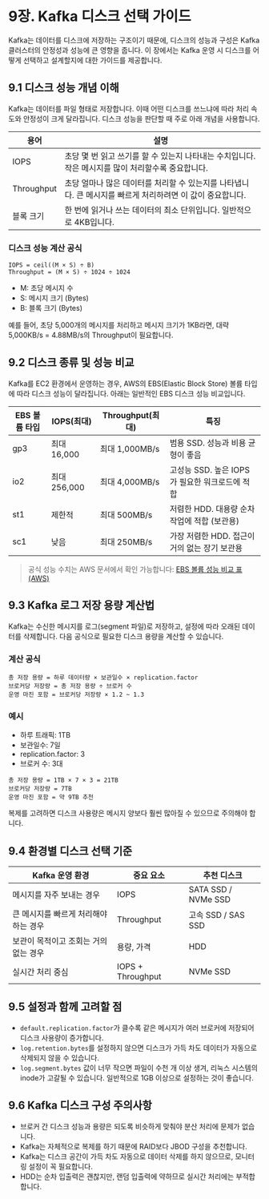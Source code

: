 # 9장. Kafka 디스크 선택 가이드

Kafka는 데이터를 디스크에 저장하는 구조이기 때문에, 디스크의 성능과 구성은 Kafka 클러스터의 안정성과 성능에 큰 영향을 줍니다. 이 장에서는 Kafka 운영 시 디스크를 어떻게 선택하고 설계할지에 대한 가이드를 제공합니다.

## 9.1 디스크 성능 개념 이해

Kafka는 데이터를 파일 형태로 저장합니다. 이때 어떤 디스크를 쓰느냐에 따라 처리 속도와 안정성이 크게 달라집니다. 디스크 성능을 판단할 때 주로 아래 개념을 사용합니다.

| 용어         | 설명                                                            |
| ---------- | ------------------------------------------------------------- |
| IOPS       | 초당 몇 번 읽고 쓰기를 할 수 있는지 나타내는 수치입니다. 작은 메시지를 많이 처리할수록 중요합니다.     |
| Throughput | 초당 얼마나 많은 데이터를 처리할 수 있는지를 나타냅니다. 큰 메시지를 빠르게 처리하려면 이 값이 중요합니다. |
| 블록 크기      | 한 번에 읽거나 쓰는 데이터의 최소 단위입니다. 일반적으로 4KB입니다.                      |

### 디스크 성능 계산 공식

```text
IOPS = ceil((M × S) ÷ B)
Throughput = (M × S) ÷ 1024 ÷ 1024
```

- M: 초당 메시지 수
- S: 메시지 크기 (Bytes)
- B: 블록 크기 (Bytes)

예를 들어, 초당 5,000개의 메시지를 처리하고 메시지 크기가 1KB라면, 대략 5,000KB/s = 4.88MB/s의 Throughput이 필요합니다.

## 9.2 디스크 종류 및 성능 비교

Kafka를 EC2 환경에서 운영하는 경우, AWS의 EBS(Elastic Block Store) 볼륨 타입에 따라 디스크 성능이 달라집니다. 아래는 일반적인 EBS 디스크 성능 비교입니다.

| EBS 볼륨 타입 | IOPS(최대)   | Throughput(최대) | 특징                             |
| --------- | ---------- | -------------- | ------------------------------ |
| gp3       | 최대 16,000  | 최대 1,000MB/s   | 범용 SSD. 성능과 비용 균형이 좋음          |
| io2       | 최대 256,000 | 최대 4,000MB/s   | 고성능 SSD. 높은 IOPS가 필요한 워크로드에 적합 |
| st1       | 제한적        | 최대 500MB/s     | 저렴한 HDD. 대용량 순차 작업에 적합 (보관용)   |
| sc1       | 낮음         | 최대 250MB/s     | 가장 저렴한 HDD. 접근이 거의 없는 장기 보관용   |

> 공식 성능 수치는 AWS 문서에서 확인 가능합니다: [EBS 볼륨 성능 비교 표 (AWS)](https://docs.aws.amazon.com/ko_kr/AWSEC2/latest/UserGuide/ebs-volume-types.html)

## 9.3 Kafka 로그 저장 용량 계산법

Kafka는 수신한 메시지를 로그(segment 파일)로 저장하고, 설정에 따라 오래된 데이터를 삭제합니다. 다음 공식으로 필요한 디스크 용량을 계산할 수 있습니다.

### 계산 공식

```text
총 저장 용량 = 하루 데이터량 × 보관일수 × replication.factor
브로커당 저장량 = 총 저장 용량 ÷ 브로커 수
운영 마진 포함 = 브로커당 저장량 × 1.2 ~ 1.3
```

### 예시

- 하루 트래픽: 1TB
- 보관일수: 7일
- replication.factor: 3
- 브로커 수: 3대

```text
총 저장 용량 = 1TB × 7 × 3 = 21TB
브로커당 저장량 = 7TB
운영 마진 포함 = 약 9TB 추천
```

복제를 고려하면 디스크 사용량은 메시지 양보다 훨씬 많아질 수 있으므로 주의해야 합니다.

## 9.4 환경별 디스크 선택 기준

| Kafka 운영 환경           | 중요 요소             | 추천 디스크              |
| --------------------- | ----------------- | ------------------- |
| 메시지를 자주 보내는 경우        | IOPS              | SATA SSD / NVMe SSD |
| 큰 메시지를 빠르게 처리해야 하는 경우 | Throughput        | 고속 SSD / SAS SSD    |
| 보관이 목적이고 조회는 거의 없는 경우 | 용량, 가격            | HDD                 |
| 실시간 처리 중심             | IOPS + Throughput | NVMe SSD            |

## 9.5 설정과 함께 고려할 점

- `default.replication.factor`가 클수록 같은 메시지가 여러 브로커에 저장되어 디스크 사용량이 증가합니다.
- `log.retention.bytes`를 설정하지 않으면 디스크가 가득 차도 데이터가 자동으로 삭제되지 않을 수 있습니다.
- `log.segment.bytes` 값이 너무 작으면 파일이 수천 개 이상 생겨, 리눅스 시스템의 inode가 고갈될 수 있습니다. 일반적으로 1GB 이상으로 설정하는 것이 좋습니다.

## 9.6 Kafka 디스크 구성 주의사항

- 브로커 간 디스크 성능과 용량은 되도록 비슷하게 맞춰야 분산 처리에 문제가 없습니다.
- Kafka는 자체적으로 복제를 하기 때문에 RAID보다 JBOD 구성을 추천합니다.
- Kafka는 디스크 공간이 가득 차도 자동으로 데이터 삭제를 하지 않으므로, 모니터링 설정이 꼭 필요합니다.
- HDD는 순차 입출력은 괜찮지만, 랜덤 입출력에 약하므로 실시간 처리에는 부적합합니다.
